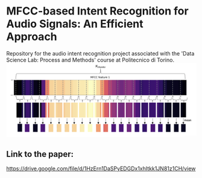# MFCC-based Intent Recognition for Audio Signals: An Efficient Approach
Repository for the audio intent recognition project associated with the 'Data Science Lab: Process and Methods' course at Politecnico di Torino.
![img.png](mffc_chunks.png)
## Link to the paper:
https://drive.google.com/file/d/1HzErn1DaSPyEDGDx1xhItkk1JN81z1CH/view